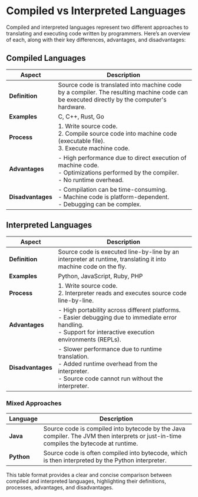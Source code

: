 # Compiled vs Interpreted Languages

Compiled and interpreted languages represent two different approaches to translating and executing code written by programmers. Here’s an overview of each, along with their key differences, advantages, and disadvantages:

## Compiled Languages

| Aspect              | Description                                                                                                                                         |
|---------------------|-----------------------------------------------------------------------------------------------------------------------------------------------------|
| **Definition**      | Source code is translated into machine code by a compiler. The resulting machine code can be executed directly by the computer's hardware.           |
| **Examples**        | C, C++, Rust, Go                                                                                                                                     |
| **Process**         | 1. Write source code. <br> 2. Compile source code into machine code (executable file). <br> 3. Execute machine code.                                     |
| **Advantages**      | - High performance due to direct execution of machine code.<br>- Optimizations performed by the compiler.<br>- No runtime overhead.                 |
| **Disadvantages**   | - Compilation can be time-consuming.<br>- Machine code is platform-dependent.<br>- Debugging can be complex.                                        |

## Interpreted Languages

| Aspect              | Description                                                                                                                             |
|---------------------|-----------------------------------------------------------------------------------------------------------------------------------------|
| **Definition**      | Source code is executed line-by-line by an interpreter at runtime, translating it into machine code on the fly.                         |
| **Examples**        | Python, JavaScript, Ruby, PHP                                                                                                           |
| **Process**         | 1. Write source code.<br>2. Interpreter reads and executes source code line-by-line.                                                    |
| **Advantages**      | - High portability across different platforms.<br>- Easier debugging due to immediate error handling.<br>- Support for interactive execution environments (REPLs). |
| **Disadvantages**   | - Slower performance due to runtime translation.<br>- Added runtime overhead from the interpreter.<br>- Source code cannot run without the interpreter. |

### Mixed Approaches

| Language | Description                                                                                                                            |
|----------|----------------------------------------------------------------------------------------------------------------------------------------|
| **Java** | Source code is compiled into bytecode by the Java compiler. The JVM then interprets or just-in-time compiles the bytecode at runtime.   |
| **Python**| Source code is often compiled into bytecode, which is then interpreted by the Python interpreter.                                      |

This table format provides a clear and concise comparison between compiled and interpreted languages, highlighting their definitions, processes, advantages, and disadvantages.
